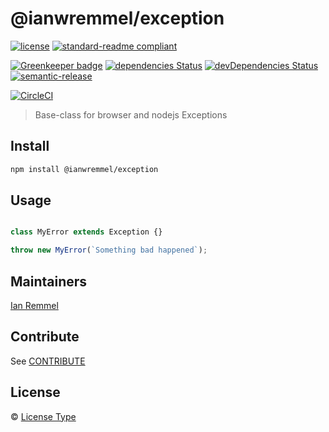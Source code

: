 # @ianwremmel/exception



[![license](https://img.shields.io/github/license/ianwremmel/exception.svg)](https://github.com/ianwremmel/exception/blob/master/LICENSE)
[![standard-readme compliant](https://img.shields.io/badge/readme%20style-standard-brightgreen.svg?style=flat-square)](https://github.com/RichardLitt/standard-readme)

[![Greenkeeper badge](https://badges.greenkeeper.io/ianwremmel/exception.svg?token=b69615dc91154605c9158b200b6477769189ed9a1dabbb53815b37d950bcdbd9&ts=1509213245851)](https://greenkeeper.io/)
[![dependencies Status](https://david-dm.org/ianwremmel/exception/status.svg)](https://david-dm.org/ianwremmel/exception)
[![devDependencies Status](https://david-dm.org/ianwremmel/exception/dev-status.svg)](https://david-dm.org/ianwremmel/exception?type=dev)
[![semantic-release](https://img.shields.io/badge/%20%20%F0%9F%93%A6%F0%9F%9A%80-semantic--release-e10079.svg)](https://github.com/semantic-release/semantic-release)

[![CircleCI](https://circleci.com/gh/ianwremmel/exception.svg?style=svg)](https://circleci.com/gh/ianwremmel/exception)

> Base-class for browser and nodejs Exceptions

## Install

```bash
npm install @ianwremmel/exception
```

## Usage

```js

class MyError extends Exception {}

throw new MyError(`Something bad happened`);
```

## Maintainers

[Ian Remmel](https://github.com/ianwremmel)

## Contribute

See [CONTRIBUTE](CONTRIBUTE.md)

## License

&copy; [License Type](LICENSE) 
